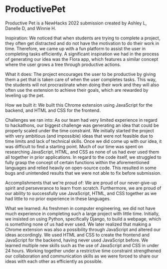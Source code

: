 # ProductivePet

Productive Pet is a NewHacks 2022 submission created by Ashley L, Danelle D, and Winnie H. 

Inspiration: 
We noticed that when students are trying to complete a project, they often get distracted and do not have the motivation to do their work in time. Therefore, we came up with a fun platform to assist the user in completing tasks efficiently. A significant inspiration we had in the process of generating our idea was the Flora app, which features a similar concept where the user grows a tree through productive actions.

What it does:
The project encourages the user to be productive by giving them a pet that is taken care of when the user completes tasks. This way, the students will not procrastinate when doing their work and they will also often use the extension to achieve their goals, which are rewarded by leveling up the pet.

How we built it:
We built this Chrome extension using JavaScript for the backend, and HTML and CSS for the frontend.

Challenges we ran into:
As our team had very limited experience in regard to hackathons, our biggest challenge was generating an idea that could be properly scaled under the time constraint. We initially started the project with very ambitious (and impossible) ideas that were not feasible due to time limits and lack of technical skills. Once we did come up with our idea, it was difficult to find a starting point. Much of our time was spent on researching JavaScript, HTML, and CSS as none of us had ever used them all together in prior applications. In regard to the code itself, we struggled to fully grasp the concept of certain functions within the aforementioned languages and relied heavily on open-source code. This resulted in some bugs and unintended results that we were not able to fix before submission.

Accomplishments that we're proud of:
We are proud of our never-give-up spirit and perseverance to learn from scratch. Furthermore, we are proud of our ability to successfully use JavaScript, HTML, and CSS together as we had little to no prior experience in these languages.

What we learned:
As freshmen in computer engineering, we did not have much experience in completing such a large project with little time. Initially, we insisted on using Python, specifically Django, to build a webpage, which is something none of us had ever used. We later realized that making a Chrome extension was also a possibility through JavaScript and altered our ideas accordingly. We used HTML and CSS to create the frontend and JavaScript for the backend, having never used JavaScript before. We learned multiple new skills such as the use of JavaScript and CSS in under 24 hours. Working together under a restrictive time constraint strengthened our collaboration and communication skills as we were forced to share our ideas with each other as efficiently as possible.

